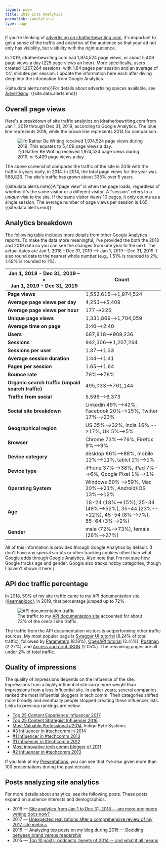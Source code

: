 ```yaml
---
layout: page
title: 2019 Site Analytics
permalink: /analytics/
type: page
---
```


If you're thinking of [advertising on idratherbewriting.com](/advertising/), it's important to get a  sense of the traffic and analytics of the audience so that your ad not only has visibility, but visibility with the right audience.

In 2019, idratherbewriting.com had 1,974,524 page views, or about 5,409 page views a day (225 page views an hour). More specifically, users created 1,207,264 sessions, with 1.64 pages per session and an average of 1:41 minutes per session. I update the information here each after diving deep into the information from Google Analytics.

{{site.data.alerts.note}}For details about advertising spaces available, see <a href="/advertising">Advertising</a>. {{site.data.alerts.end}}

## Overall page views

Here's a breakdown of site traffic analytics on idratherbewriting.com from Jan 1, 2019 through Dec 31, 2019, according to Google Analytics. The blue line represents 2019, while the brown line represents 2014 for comparison.

<figure><img src="https://idratherbewritingmedia.com/images/google-analytics2020-audience.png"  alt="I'd Rather Be Writing received 1,974,524 page views during 2019. This equates to 5,409 page views a day." /> <figcaption>I';d Rather Be Writing received 1,974,524 page views during 2019, or 5,409 page views a day</figcaption></figure>

The above screenshot compares the traffic of the site in 2019 with the traffic 5 years early, in 2014. In 2014, the total page views for the year was 588,826. The site's traffic has grown about 335% over 5 years.

{{site.data.alerts.note}}A "page view" is when the page loads, regardless of whether it's the same visitor or a different visitor. A "session" refers to a <i>unique visit</i> to the site. If the same visitor views 10 pages, it only counts as a single session. The average number of page views per session is 1.65.{{site.data.alerts.end}}

## Analytics breakdown

The following table includes more details from other Google Analytics reports. To make the data more meaningful, I've provided the both the 2018 and 2019 data so you can see the changes from one year to the next. The actual dates are Jan 1, 2018 - Dec 31, 2019 --> Jan 1, 2019 - Dec 31, 2019. I also round data to the nearest whole number (e.g., 1.51% is rounded to 2%; 1.49% is rounded to 1%).

<table>
<colgroup>
   <col width="50%" />
   <col width="50%" />
</colgroup>
    <thead>
    <tr>
        <th>Jan 1, 2018 - Dec 31, 2019 –> <br/>Jan 1, 2019 - Dec 31, 2019</th>
        <th>Count</th>
    </tr>
    </thead>
    <tbody>
    <tr>
        <td markdown="span"><b>Page views</b></td>
        <td markdown="span">1,552,615-->1,974,524</td>
    </tr>
    <tr>
        <td markdown="span"><b>Average page views per day</b></td>
        <td markdown="span">4,253-->5,409</td>
    </tr>
    <tr>
        <td markdown="span"><b>Average page views per hour</b></td>
        <td markdown="span">177-->225</td>
    </tr>
    <tr>
        <td markdown="span"><b>Unique page views</b></td>
        <td markdown="span">1,331,869-->1,704,059</td>
    </tr>
    <tr>
        <td markdown="span"><b>Average time on page</b></td>
        <td markdown="span">2:40-->2:40</td>
    </tr>
    <tr>
        <td markdown="span"><b>Users</b></td>
        <td markdown="span">687,818-->909,236</td>
    </tr>
    <tr>
        <td markdown="span"><b>Sessions</b></td>
        <td markdown="span">942,306-->1,207,264</td>
    </tr>
    <tr>
        <td markdown="span"><b>Sessions per user</b></td>
        <td markdown="span">1.37-->1.33</td>
    </tr>
    <tr>
        <td markdown="span"><b>Average session duration</b></td>
        <td markdown="span">1:44-->1:41</td>
    </tr>
    <tr>
        <td markdown="span"><b>Pages per session</b></td>
        <td markdown="span">1.65-->1.64</td>
    </tr>
    <tr>
        <td markdown="span"><b>Bounce rate</b></td>
        <td markdown="span">78%-->78%</td>
    </tr>
    <tr>
        <td markdown="span"><b>Organic search traffic (unpaid search traffic)</b></td>
        <td markdown="span">495,033-->761,144</td>
    </tr>
    <tr>
        <td markdown="span"><b>Traffic from social</b></td>
        <td markdown="span">5,596-->6,373</td>
    </tr>
    <tr>
        <td markdown="span"><b>Social site breakdown</b></td>
        <td markdown="span">Linkedin 49%-->42%, Facebook 20%-->15%, Twitter 17%-->23% </td>
    </tr>
    <tr>
        <td markdown="span"><b>Geographical region</b></td>
        <td markdown="span">US 35%-->32%, India 16% -->17%, UK 5%-->5%</td>
    </tr>
    <tr>
        <td markdown="span"><b>Browser</b></td>
        <td markdown="span">Chrome 73%-->76%, Firefox 9%-->9%</td>
    </tr>
    <tr>
        <td markdown="span"><b>Device category</b></td>
        <td markdown="span">desktop 86%-->88%, mobile 12%-->11%, tablet 2%-->1%</td>
    </tr>
    <tr>
        <td markdown="span"><b>Device type</b></td>
        <td markdown="span">iPhone 37%-->38%, iPad 7%-->6%, Google Pixel 1%-->1%
        </td>
    </tr>
    <tr>
        <td markdown="span"><b>Operating System</b></td>
        <td markdown="span">Windows 60% -->59%, Mac 20%-->21%, Android/iOS 13%-->12%</td>
    </tr>
    <tr>
        <td markdown="span"><b>Age</b></td>
        <td markdown="span">18-24 (18%-->15%), 25-34 (48%-->52%), 35-44 (23%-->22%), 45-54 (8%-->7%), 55-64 (3%-->2%)</td>
    </tr>
    <tr>
        <td markdown="span"><b>Gender</b></td>
        <td markdown="span">male (72%-->73%), female (28%-->27%)</td>
    </tr>
    </tbody>
</table>

All of this information is provided through Google Analytics by default. (I don't have any special scripts or other tracking cookies other than what Google adds through Google Analytics. Also note that I'm not sure how Google tracks age and gender. Google also tracks hobby categories, though I haven't shown it here.)

## API doc traffic percentage

In 2018, 59% of my site traffic came to my API documentation site ([/learnapidoc/](/learnapidoc/). In 2019, that percentage jumped up to 72%

<figure><img src="https://idratherbewritingmedia.com/images/learnapidoc_traffic2.png" alt="API documentation traffic" /> <figcaption>The traffic to my <a href='https://idratherbewriting.com/learnapidoc/'>API documentation site</a> accounted for about 72% of the overall site traffic.</figcaption></figure>

The traffic from the API documentation visitors is outperforming other traffic sources. My most popular page is [Swagger UI tutorial](/learnapidoc/pubapis_swagger.html) (8.24% of total traffic), followed by [Parameters](/learnapidoc/docapis_doc_parameters.html) (8.18%),  [OpenAPI tutorial](/learnapidoc/pubapis_openapi_tutorial_overview.html) (2.41%), [Postman](/learnapidoc/docapis_postman.html) (2.27%), and [Access and print JSON](/learnapidoc/docapis_access_json_values.html) (2.05%). The remaining pages are all under 2% of total traffic.

## Quality of impressions

The quality of impressions depends on the influence of the site. Impressions from a highly influential site carry more weight than impressions from a less influential site. In earlier years, several companies ranked the most influential bloggers in tech comm. Their categories shifted more broadly and eventually people stopped creating these influencer lists. Links to previous rankings are below.

*  [Top 25 Content Experience Influencer 2017](https://mindtouch.com/resources/announcing-2017s-top25-content-experience-influencers-top200-strategists)
*  [Top 25 Content Strategist Influencer 2016](https://mindtouch.com/resources/announcing-top-25-content-strategist-influencers-2016)
*  [Most Valuable Professional #2014](http://www.drexplain.com/mvp/tom-johnson/), Indigo Byte Systems.
*  [#3 Influencer in #techcomm in 2014](http://www.mindtouch.com/blog/2014/04/25/top-50-most-influential-techcomm-experts-lets-connect-at-the-stc-summit-2014-techwhirl-or-writethedocs)
*  [#1 Influencer in #techcomm 2013](http://www.mindtouch.com/blog/2013/04/04/2013-influencers-in-techcomm/)
*  [#1 Influencer in #techcomm 2012](http://www.mindtouch.com/blog/2012/01/06/techcomm-contentstrategy-400-knowledgebase/ "I'd Rather Be Writing is most influential blog of 2012")
*  [Most innovative tech comm blogger of 2011](http://mndt.ch/MI-2011?utm_source=mt-blog&utm_medium=210%C3%9757banner&utm_campaign=07292010techcomm10%C3%9757banner&utm_campaign=07292010techcomm "Most innovative blog of 2011")
*  [#2 Influencer in #techcomm 2010](http://www.mindtouch.com/blog/2010/07/29/the-most-influential-technical-communicator-bloggers/ "Second most influential blog, I'd Rather Be Writing")

If you look at my [Presentations](/presentations/), you can see that I've also given more than 100 presentations during the past decade.

## Posts analyzing site analytics

For more details about analytics, see the following posts. These posts expand on audience interests and demographics.

* 2018 &mdash; [Site analytics from Jan 1 to Dec 31, 2018 -- are more engineers writing docs now?](https://idratherbewriting.com/2019/01/14/site-analytics-from-2018-59-percent-traffic-going-to-api-doc-site/)
* 2017 &mdash; [Unexpected realizations after a comprehensive review of my 2017 site metrics](https://idratherbewriting.com/2018/01/11/comprehensive-metrics-for-idratherbewriting-in-2017)
* 2016 &mdash; [Analyzing top posts on my blog during 2015 — Deciding between brand versus readership](https://idratherbewriting.com/2016/01/01/analyzing-top-posts-trends-on-idratherbewriting-blog/)
* 2015 &mdash; [Top 10 posts, podcasts, tweets of 2014 -- and what it all means](https://idratherbewriting.com/2015/01/05/top-10-posts-podcasts-tweets-of-2014-and-what-it-all-means/)
